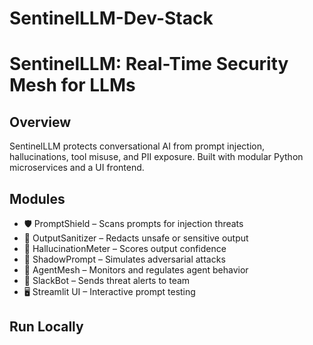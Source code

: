 # SentinelLLM-Dev-Stack
# SentinelLLM: Real-Time Security Mesh for LLMs

## Overview
SentinelLLM protects conversational AI from prompt injection, hallucinations, tool misuse, and PII exposure. Built with modular Python microservices and a UI frontend.

## Modules
- 🛡️ PromptShield – Scans prompts for injection threats
- 🔄 OutputSanitizer – Redacts unsafe or sensitive output
- 🧠 HallucinationMeter – Scores output confidence
- 🧪 ShadowPrompt – Simulates adversarial attacks
- 🤖 AgentMesh – Monitors and regulates agent behavior
- 💬 SlackBot – Sends threat alerts to team
- 🖥 Streamlit UI – Interactive prompt testing

## Run Locally
